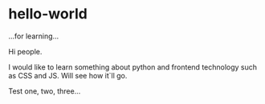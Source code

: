 # hello-world
...for learning...

Hi people. 

I would like to learn something about python and frontend technology such as CSS and JS.
Will see how it`ll go.

Test one, two, three...